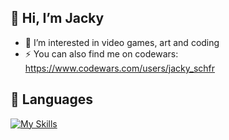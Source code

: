 ## 👋 Hi, I’m Jacky

- 👀 I’m interested in video games, art and coding
- ⚡ You can also find me on codewars: https://www.codewars.com/users/jacky_schfr

## 👾 Languages
[![My Skills](https://skillicons.dev/icons?i=dart,java,py)](https://skillicons.dev)
